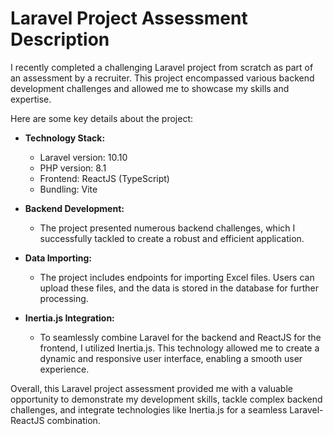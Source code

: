 # Laravel Project Assessment Description

I recently completed a challenging Laravel project from scratch as part of an assessment by a recruiter. This project encompassed various backend development challenges and allowed me to showcase my skills and expertise.

Here are some key details about the project:

-   **Technology Stack:**

    -   Laravel version: 10.10
    -   PHP version: 8.1
    -   Frontend: ReactJS (TypeScript)
    -   Bundling: Vite

-   **Backend Development:**

    -   The project presented numerous backend challenges, which I successfully tackled to create a robust and efficient application.

-   **Data Importing:**

    -   The project includes endpoints for importing Excel files. Users can upload these files, and the data is stored in the database for further processing.

-   **Inertia.js Integration:**

    -   To seamlessly combine Laravel for the backend and ReactJS for the frontend, I utilized Inertia.js. This technology allowed me to create a dynamic and responsive user interface, enabling a smooth user experience.

Overall, this Laravel project assessment provided me with a valuable opportunity to demonstrate my development skills, tackle complex backend challenges, and integrate technologies like Inertia.js for a seamless Laravel-ReactJS combination.
